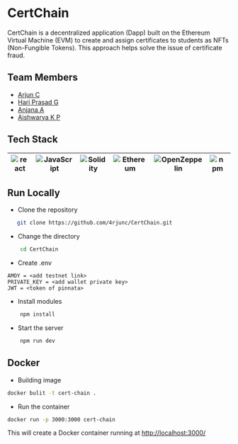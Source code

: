# CertChain 



CertChain is a decentralized application (Dapp) built on the Ethereum Virtual Machine (EVM) to create and assign certificates to students as NFTs (Non-Fungible Tokens). This approach helps solve the issue of certificate fraud.

## Team Members
- [Arjun C](https://github.com/4rjunc)
- [Hari Prasad G](https://github.com/HARI-G-YADHAV)
- [Anjana A](https://github.com/Anjana2002)
- [Aishwarya K P](https://github.com/aishwaryaaishus001)



## Tech Stack

|![react](https://img.shields.io/badge/React-20232A?style=for-the-badge&logo=react&logoColor=61DAFB)  | ![JavaScript](https://img.shields.io/badge/JavaScript-323330?style=for-the-badge&logo=javascript&logoColor=F7DF1E)| ![Solidity](https://img.shields.io/badge/Solidity-e6e6e6?style=for-the-badge&logo=solidity&logoColor=black)| ![Ethereum](https://img.shields.io/badge/Ethereum-3C3C3D?style=for-the-badge&logo=Ethereum&logoColor=white)| ![OpenZeppelin](https://img.shields.io/badge/OpenZeppelin-4E5EE4?logo=OpenZeppelin&logoColor=fff&style=for-the-badge)  | ![npm](https://img.shields.io/badge/npm-CB3837?style=for-the-badge&logo=npm&logoColor=white)  | ![](https://img.shields.io/badge/Docker-2CA5E0?style=for-the-badge&logo=docker&logoColor=white) | ![Axios](https://img.shields.io/badge/axios-671ddf?&style=for-the-badge&logo=axios&logoColor=white) | ![Vite](https://img.shields.io/badge/Vite-B73BFE?style=for-the-badge&logo=vite&logoColor=FFD62E) | 
|---|---|---|---|---|---|---|---|---|





## Run Locally
- Clone the repository
 ```bash
    git clone https://github.com/4rjunc/CertChain.git
 ```

- Change the directory
```bash
    cd CertChain
```
- Create .env
```env
AMOY = <add testnet link>
PRIVATE_KEY = <add wallet private key>
JWT = <token of pinnata>

```
- Install modules
```bash
    npm install
```
- Start the server
```bash
    npm run dev
```

## Docker
- Building image
```bash
docker bulit -t cert-chain .
```
- Run the container
```bash
docker run -p 3000:3000 cert-chain
```
This will create a Docker container running at 
[http://localhost:3000/](http://localhost:3000/)


